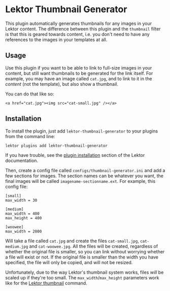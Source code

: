 Lektor Thumbnail Generator
==========================

This plugin automatically generates thumbnails for any images in your Lektor
content. The difference between this plugin and the `thumbnail` filter is that
this is geared towards content, i.e. you don't need to have any references to
the images in your templates at all.


Usage
-----

Use this plugin if you want to be able to link to full-size images in your
content, but still want thumbnails to be generated for the link itself. For
example, you may have an image called `cat.jpg`, and to link to it in the
*content* (not the template), but also show a thumbnail.

You can do that like so:

~~~
<a href="cat.jpg"><img src="cat-small.jpg" /></a>
~~~


Installation
------------

To install the plugin, just add `lektor-thumbnail-generator` to your plugins
from the command line:

~~~
lektor plugins add lektor-thumbnail-generator
~~~

If you have trouble, see the [plugin
installation](https://www.getlektor.com/docs/plugins/) section of the Lektor
documentation.

Then, create a config file called `configs/thumbnail-generator.ini` and add
a few sections for images. The section names can be whatever you want, the
final images will be called `imagename-sectionname.ext`. For example, this
config file:

~~~
[small]
max_width = 30

[medium]
max_width = 400
max_height = 400

[woowee]
max_width = 2000
~~~

Will take a file called `cat.jpg` and create the files `cat-small.jpg`,
`cat-medium.jpg` and `cat-woowee.jpg`. All the files will be created, regardless
of whether the original file is smaller, so you can link without worrying
whether a file will exist or not. If the original file is smaller than the width
you have specified, the file will only be copied, and will not be resized.

Unfortunately, due to the way Lektor's thumbnail system works, files *will* be
scaled up if they're too small. The `max_width`/`max_height` parameters work
like for the [Lektor
thumbnail](https://www.getlektor.com/docs/api/db/record/thumbnail/) command.
